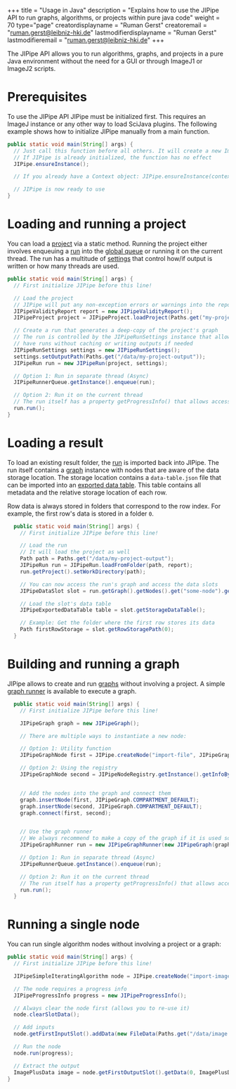 +++
title = "Usage in Java"
description = "Explains how to use the JIPipe API to run graphs, algorithms, or projects within pure java code"
weight = 70
type="page"
creatordisplayname = "Ruman Gerst"
creatoremail = "ruman.gerst@leibniz-hki.de"
lastmodifierdisplayname = "Ruman Gerst"
lastmodifieremail = "ruman.gerst@leibniz-hki.de"
+++

The JIPipe API allows you to run algorithms, graphs, and projects in a pure Java environment
without the need for a GUI or through ImageJ1 or ImageJ2 scripts.

# Prerequisites

To use the JIPipe API JIPipe must be initialized first. This requires an ImageJ instance
or any other way to load SciJava plugins. The following example shows how to initialize JIPipe manually from a main function.

```java
public static void main(String[] args) {
  // Just call this function before all others. It will create a new ImageJ instance and passes the context to JIPipe
  // If JIPipe is already initialized, the function has no effect
  JIPipe.ensureInstance();

  // If you already have a Context object: JIPipe.ensureInstance(context)

  // JIPipe is now ready to use
}
```

# Loading and running a project

You can load a [project](/apidocs/org/hkijena/jipipe/api/JIPipeProject.html) via a static method.
Running the project either involves enqueuing a [run](/apidocs/org/hkijena/jipipe/api/JIPipeRun.html) into the [global queue](/apidocs/org/hkijena/jipipe/ui/running/JIPipeRunnerQueue.html) or running it on the current thread.
The run has a multitude of [settings](/apidocs/org/hkijena/jipipe/api/JIPipeRunSettings.html) that control how/if output is written or how many threads are used.

```java
public static void main(String[] args) {
  // First initialize JIPipe before this line!

  // Load the project
  // JIPipe will put any non-exception errors or warnings into the report
  JIPipeValidityReport report = new JIPipeValidityReport();
  JIPipeProject project = JIPipeProject.loadProject(Paths.get("my-project.jip"), report);

  // Create a run that generates a deep-copy of the project's graph
  // The run is controlled by the JIPipeRunSettings instance that allows you to
  // have runs without caching or writing outputs if needed
  JIPipeRunSettings settings = new JIPipeRunSettings();
  settings.setOutputPath(Paths.get("/data/my-project-output"));
  JIPipeRun run = new JIPipeRun(project, settings);

  // Option 1: Run in separate thread (Async)
  JIPipeRunnerQueue.getInstance().enqueue(run);

  // Option 2: Run it on the current thread
  // The run itself has a property getProgressInfo() that allows access to the progress & log
  run.run();
}
```

# Loading a result

To load an existing result folder, the [run](/apidocs/org/hkijena/jipipe/api/JIPipeRun.html) is imported back into JIPipe.
The run itself contains a [graph](/apidocs/org/hkijena/jipipe/api/nodes/JIPipeGraph.html) instance with nodes that are aware
of the data storage location. The storage location contains a `data-table.json` file that can be imported into an [exported data table](/apidocs/org/hkijena/jipipe/api/data/JIPipeExportedDataTable.html).
This table contains all metadata and the relative storage location of each row.

Row data is always stored in folders that correspond to the row index. For example, the first row's data is stored in a folder `0`.

```java
  public static void main(String[] args) {
    // First initialize JIPipe before this line!

    // Load the run
    // It will load the project as well
    Path path = Paths.get("/data/my-project-output");
    JIPipeRun run = JIPipeRun.loadFromFolder(path, report);
    run.getProject().setWorkDirectory(path);

    // You can now access the run's graph and access the data slots
    JIPipeDataSlot slot = run.getGraph().getNodes().get("some-node").getOutputSlot("Output");

    // Load the slot's data table
    JIPipeExportedDataTable table = slot.getStorageDataTable();

    // Example: Get the folder where the first row stores its data
    Path firstRowStorage = slot.getRowStoragePath(0);
  }
```

# Building and running a graph

JIPipe allows to create and run [graphs](/apidocs/org/hkijena/jipipe/api/nodes/JIPipeGraph.html) without involving a project.
A simple [graph runner](/apidocs/org/hkijena/jipipe/api/JIPipeGraphRunner.html) is available to execute a graph.

```java
  public static void main(String[] args) {
    // First initialize JIPipe before this line!

    JIPipeGraph graph = new JIPipeGraph();

    // There are multiple ways to instantiate a new node:

    // Option 1: Utility function
    JIPipeGraphNode first = JIPipe.createNode("import-file", JIPipeGraphNode.class);

    // Option 2: Using the registry
    JIPipeGraphNode second = JIPipeNodeRegistry.getInstance().getInfoById("import-imagej-imgplus-from-file").newInstance();


    // Add the nodes into the graph and connect them
    graph.insertNode(first, JIPipeGraph.COMPARTMENT_DEFAULT);
    graph.insertNode(second, JIPipeGraph.COMPARTMENT_DEFAULT);
    graph.connect(first, second);


    // Use the graph runner
    // We always recommend to make a copy of the graph if it is used somehere else
    JIPipeGraphRunner run = new JIPipeGraphRunner(new JIPipeGraph(graph));

    // Option 1: Run in separate thread (Async)
    JIPipeRunnerQueue.getInstance().enqueue(run);

    // Option 2: Run it on the current thread
    // The run itself has a property getProgressInfo() that allows access to the progress & log
    run.run();
  }
```

# Running a single node

You can run single algorithm nodes without involving a project or a graph:

```java
public static void main(String[] args) {
  // First initialize JIPipe before this line!

  JIPipeSimpleIteratingAlgorithm node = JIPipe.createNode("import-imagej-imgplus-from-file", JIPipeSimpleIteratingAlgorithm.class);

  // The node requires a progress info 
  JIPipeProgressInfo progress = new JIPipeProgressInfo();

  // Always clear the node first (allows you to re-use it)
  node.clearSlotData();

  // Add inputs
  node.getFirstInputSlot().addData(new FileData(Paths.get("/data/image.tif")), progress);

  // Run the node
  node.run(progress);

  // Extract the output
  ImagePlusData image = node.getFirstOutputSlot().getData(0, ImagePlusData.class, progress);
}
```
